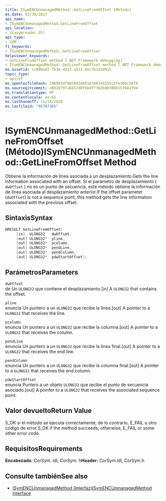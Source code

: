 ```yaml
---
title: ISymENCUnmanagedMethod::GetLineFromOffset (Método)
ms.date: 03/30/2017
api_name:
- ISymENCUnmanagedMethod.GetLineFromOffset
api_location:
- diasymreader.dll
api_type:
- COM
f1_keywords:
- ISymENCUnmanagedMethod::GetLineFromOffset
helpviewer_keywords:
- GetLineFromOffset method [.NET Framework debugging]
- ISymENCUnmanagedMethod::GetLineFromOffset method [.NET Framework debugging]
ms.assetid: cc09bad2-fb34-4d13-a521-6ec7b1a1d915
topic_type:
- apiref
ms.openlocfilehash: 196993df9058d3eb8167e0144255c5fe366c54f8
ms.sourcegitcommit: d8020797a6657d0fbbdff362b80300815f682f94
ms.translationtype: MT
ms.contentlocale: es-ES
ms.lasthandoff: 11/24/2020
ms.locfileid: "95707365"
---
```

# <a name="isymencunmanagedmethodgetlinefromoffset-method"></a><span data-ttu-id="d4bbb-102">ISymENCUnmanagedMethod::GetLineFromOffset (Método)</span><span class="sxs-lookup"><span data-stu-id="d4bbb-102">ISymENCUnmanagedMethod::GetLineFromOffset Method</span></span>

<span data-ttu-id="d4bbb-103">Obtiene la información de línea asociada a un desplazamiento.</span><span class="sxs-lookup"><span data-stu-id="d4bbb-103">Gets the line information associated with an offset.</span></span> <span data-ttu-id="d4bbb-104">Si el parámetro de desplazamiento ( `dwOffset` ) no es un punto de secuencia, este método obtiene la información de línea asociada al desplazamiento anterior.</span><span class="sxs-lookup"><span data-stu-id="d4bbb-104">If the offset parameter (`dwOffset`) is not a sequence point, this method gets the line information associated with the previous offset.</span></span>  
  
## <a name="syntax"></a><span data-ttu-id="d4bbb-105">Sintaxis</span><span class="sxs-lookup"><span data-stu-id="d4bbb-105">Syntax</span></span>  
  
```cpp  
HRESULT GetLineFromOffset(  
     [in]  ULONG32   dwOffset,  
     [out] ULONG32*  pline,  
     [out] ULONG32*  pcolumn,  
     [out] ULONG32*  pendLine,  
     [out] ULONG32*  pendColumn,  
     [out] ULONG32*  pdwStartOffset);  
```  
  
## <a name="parameters"></a><span data-ttu-id="d4bbb-106">Parámetros</span><span class="sxs-lookup"><span data-stu-id="d4bbb-106">Parameters</span></span>  

 `dwOffset`  
 <span data-ttu-id="d4bbb-107">de Un `ULONG32` que contiene el desplazamiento.</span><span class="sxs-lookup"><span data-stu-id="d4bbb-107">[in] A `ULONG32` that contains the offset.</span></span>  
  
 `pline`  
 <span data-ttu-id="d4bbb-108">enuncia Un puntero a un `ULONG32` que recibe la línea.</span><span class="sxs-lookup"><span data-stu-id="d4bbb-108">[out] A pointer to a `ULONG32` that receives the line.</span></span>  
  
 `pcolumn`  
 <span data-ttu-id="d4bbb-109">enuncia Un puntero a un `ULONG32` que recibe la columna.</span><span class="sxs-lookup"><span data-stu-id="d4bbb-109">[out] A pointer to a `ULONG32` that receives the column.</span></span>  
  
 `pendLine`  
 <span data-ttu-id="d4bbb-110">enuncia Un puntero a un `ULONG32` que recibe la línea final.</span><span class="sxs-lookup"><span data-stu-id="d4bbb-110">[out] A pointer to a `ULONG32` that receives the end line.</span></span>  
  
 `pendColumn`  
 <span data-ttu-id="d4bbb-111">enuncia Un puntero a un `ULONG32` que recibe la columna final.</span><span class="sxs-lookup"><span data-stu-id="d4bbb-111">[out] A pointer to a `ULONG32` that receives the end column.</span></span>  
  
 `pdwStartOffset`  
 <span data-ttu-id="d4bbb-112">enuncia Puntero a un objeto `ULONG32` que recibe el punto de secuencia asociado.</span><span class="sxs-lookup"><span data-stu-id="d4bbb-112">[out] A pointer to a `ULONG32` that receives the associated sequence point.</span></span>  
  
## <a name="return-value"></a><span data-ttu-id="d4bbb-113">Valor devuelto</span><span class="sxs-lookup"><span data-stu-id="d4bbb-113">Return Value</span></span>  

 <span data-ttu-id="d4bbb-114">S_OK si el método se ejecuta correctamente; de lo contrario, E_FAIL u otro código de error.</span><span class="sxs-lookup"><span data-stu-id="d4bbb-114">S_OK if the method succeeds; otherwise, E_FAIL or some other error code.</span></span>  
  
## <a name="requirements"></a><span data-ttu-id="d4bbb-115">Requisitos</span><span class="sxs-lookup"><span data-stu-id="d4bbb-115">Requirements</span></span>  

 <span data-ttu-id="d4bbb-116">**Encabezado:** CorSym. idl, CorSym. h</span><span class="sxs-lookup"><span data-stu-id="d4bbb-116">**Header:** CorSym.idl, CorSym.h</span></span>  
  
## <a name="see-also"></a><span data-ttu-id="d4bbb-117">Consulte también</span><span class="sxs-lookup"><span data-stu-id="d4bbb-117">See also</span></span>

- [<span data-ttu-id="d4bbb-118">ISymENCUnmanagedMethod (Interfaz)</span><span class="sxs-lookup"><span data-stu-id="d4bbb-118">ISymENCUnmanagedMethod Interface</span></span>](isymencunmanagedmethod-interface.md)
